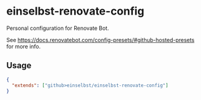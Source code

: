 # einselbst-renovate-config

Personal configuration for Renovate Bot.

See https://docs.renovatebot.com/config-presets/#github-hosted-presets for more info.

## Usage

```json
{
  "extends": ["github>einselbst/einselbst-renovate-config"]
}
```
